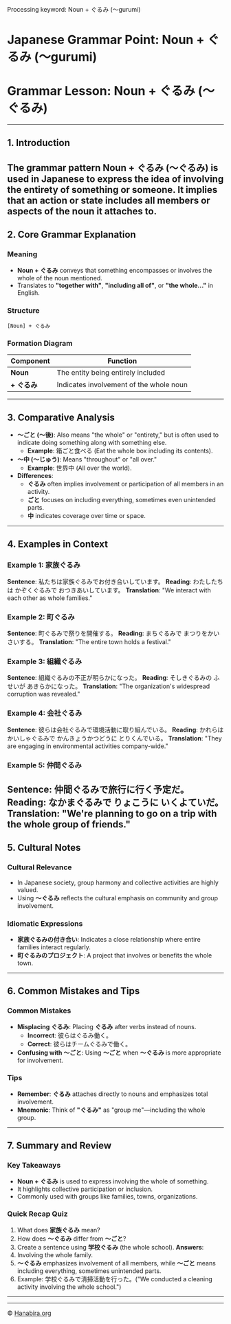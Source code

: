 Processing keyword: Noun + ぐるみ (〜gurumi)
# Japanese Grammar Point: Noun + ぐるみ (〜gurumi)
# Grammar Lesson: Noun + ぐるみ (〜ぐるみ)

---
## 1. Introduction
The grammar pattern **Noun + ぐるみ (〜ぐるみ)** is used in Japanese to express the idea of involving the entirety of something or someone. It implies that an action or state includes all members or aspects of the noun it attaches to.
---
## 2. Core Grammar Explanation
### Meaning
- **Noun + ぐるみ** conveys that something encompasses or involves the whole of the noun mentioned.
- Translates to **"together with"**, **"including all of"**, or **"the whole..."** in English.
### Structure
```plaintext
[Noun] + ぐるみ
```
### Formation Diagram
| Component     | Function                                |
|---------------|-----------------------------------------|
| **Noun**      | The entity being entirely included      |
| **+ ぐるみ**   | Indicates involvement of the whole noun |
---
## 3. Comparative Analysis
- **〜ごと (〜後)**: Also means "the whole" or "entirety," but is often used to indicate doing something along with something else.
  - **Example**: 箱ごと食べる (Eat the whole box including its contents).
- **〜中 (〜じゅう)**: Means "throughout" or "all over."
  - **Example**: 世界中 (All over the world).
- **Differences**:
  - **ぐるみ** often implies involvement or participation of all members in an activity.
  - **ごと** focuses on including everything, sometimes even unintended parts.
  - **中** indicates coverage over time or space.
---
## 4. Examples in Context
### Example 1: 家族ぐるみ
**Sentence**: 私たちは家族ぐるみでお付き合いしています。
**Reading**: わたしたちは かぞくぐるみで おつきあいしています。
**Translation**: "We interact with each other as whole families."
### Example 2: 町ぐるみ
**Sentence**: 町ぐるみで祭りを開催する。
**Reading**: まちぐるみで まつりをかいさいする。
**Translation**: "The entire town holds a festival."
### Example 3: 組織ぐるみ
**Sentence**: 組織ぐるみの不正が明らかになった。
**Reading**: そしきぐるみの ふせいが あきらかになった。
**Translation**: "The organization's widespread corruption was revealed."
### Example 4: 会社ぐるみ
**Sentence**: 彼らは会社ぐるみで環境活動に取り組んでいる。
**Reading**: かれらは かいしゃぐるみで かんきょうかつどうに とりくんでいる。
**Translation**: "They are engaging in environmental activities company-wide."
### Example 5: 仲間ぐるみ
**Sentence**: 仲間ぐるみで旅行に行く予定だ。
**Reading**: なかまぐるみで りょこうに いくよていだ。
**Translation**: "We're planning to go on a trip with the whole group of friends."
---
## 5. Cultural Notes
### Cultural Relevance
- In Japanese society, group harmony and collective activities are highly valued.
- Using **〜ぐるみ** reflects the cultural emphasis on community and group involvement.
### Idiomatic Expressions
- **家族ぐるみの付き合い**: Indicates a close relationship where entire families interact regularly.
- **町ぐるみのプロジェクト**: A project that involves or benefits the whole town.
---
## 6. Common Mistakes and Tips
### Common Mistakes
- **Misplacing ぐるみ**: Placing **ぐるみ** after verbs instead of nouns.
  - **Incorrect**: 彼らはぐるみ働く。
  - **Correct**: 彼らはチームぐるみで働く。
- **Confusing with 〜ごと**: Using **〜ごと** when **〜ぐるみ** is more appropriate for involvement.
### Tips
- **Remember**: **ぐるみ** attaches directly to nouns and emphasizes total involvement.
- **Mnemonic**: Think of **"ぐるみ"** as "group me"—including the whole group.
---
## 7. Summary and Review
### Key Takeaways
- **Noun + ぐるみ** is used to express involving the whole of something.
- It highlights collective participation or inclusion.
- Commonly used with groups like families, towns, organizations.
### Quick Recap Quiz
1. What does **家族ぐるみ** mean?
2. How does **〜ぐるみ** differ from **〜ごと**?
3. Create a sentence using **学校ぐるみ** (the whole school).
**Answers**:
1. Involving the whole family.
2. **〜ぐるみ** emphasizes involvement of all members, while **〜ごと** means including everything, sometimes unintended parts.
3. Example: 学校ぐるみで清掃活動を行った。("We conducted a cleaning activity involving the whole school.")
---


---

© [Hanabira.org](https://hanabira.org)
